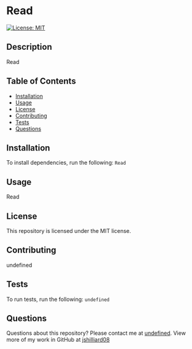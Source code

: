 # Read
[![License: MIT](https://img.shields.io/badge/License-MIT-yellow.svg)](https://opensource.org/licenses/MIT)
## Description
Read
## Table of Contents
* [Installation](#installation)
* [Usage](#usage)
* [License](#license)
* [Contributing](#contributing)
* [Tests](#tests)
* [Questions](#questions)
## Installation
To install dependencies, run the following:
`
Read
`
## Usage
Read
## License
This repository is licensed under the MIT license.
## Contributing
undefined
## Tests
To run tests, run the following:
`
undefined
`
## Questions
Questions about this repository? Please contact me at [undefined](mailto:undefined). View more of my work in GitHub at [jshilliard08](https://github.com/jshilliard08) 
